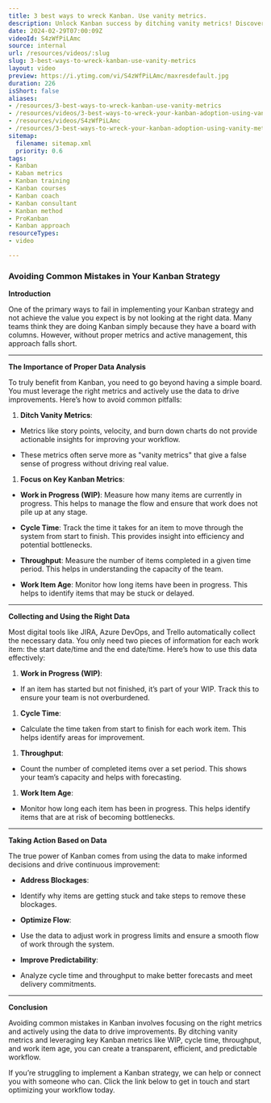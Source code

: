 ```yaml
---
title: 3 best ways to wreck Kanban. Use vanity metrics.
description: Unlock Kanban success by ditching vanity metrics! Discover actionable insights to enhance your workflow and drive continuous improvement. Watch now!
date: 2024-02-29T07:00:09Z
videoId: S4zWfPiLAmc
source: internal
url: /resources/videos/:slug
slug: 3-best-ways-to-wreck-kanban-use-vanity-metrics
layout: video
preview: https://i.ytimg.com/vi/S4zWfPiLAmc/maxresdefault.jpg
duration: 226
isShort: false
aliases:
- /resources/3-best-ways-to-wreck-kanban-use-vanity-metrics
- /resources/videos/3-best-ways-to-wreck-your-kanban-adoption-using-vanity-metrics-
- /resources/videos/S4zWfPiLAmc
- /resources/3-best-ways-to-wreck-your-kanban-adoption-using-vanity-metrics-
sitemap:
  filename: sitemap.xml
  priority: 0.6
tags:
- Kanban
- Kaban metrics
- Kanban training
- Kanban courses
- Kanban coach
- Kanban consultant
- Kanban method
- ProKanban
- Kanban approach
resourceTypes:
- video

---
```



### Avoiding Common Mistakes in Your Kanban Strategy

**Introduction**

One of the primary ways to fail in implementing your Kanban strategy and not achieve the value you expect is by not looking at the right data. Many teams think they are doing Kanban simply because they have a board with columns. However, without proper metrics and active management, this approach falls short.



* * *

**The Importance of Proper Data Analysis**

To truly benefit from Kanban, you need to go beyond having a simple board. You must leverage the right metrics and actively use the data to drive improvements. Here’s how to avoid common pitfalls:

1. **Ditch Vanity Metrics**:

- Metrics like story points, velocity, and burn down charts do not provide actionable insights for improving your workflow.

- These metrics often serve more as "vanity metrics" that give a false sense of progress without driving real value.

1. **Focus on Key Kanban Metrics**:

- **Work in Progress (WIP)**: Measure how many items are currently in progress. This helps to manage the flow and ensure that work does not pile up at any stage.

- **Cycle Time**: Track the time it takes for an item to move through the system from start to finish. This provides insight into efficiency and potential bottlenecks.

- **Throughput**: Measure the number of items completed in a given time period. This helps in understanding the capacity of the team.

- **Work Item Age**: Monitor how long items have been in progress. This helps to identify items that may be stuck or delayed.

* * *

**Collecting and Using the Right Data**

Most digital tools like JIRA, Azure DevOps, and Trello automatically collect the necessary data. You only need two pieces of information for each work item: the start date/time and the end date/time. Here’s how to use this data effectively:

1. **Work in Progress (WIP)**:

- If an item has started but not finished, it’s part of your WIP. Track this to ensure your team is not overburdened.

1. **Cycle Time**:

- Calculate the time taken from start to finish for each work item. This helps identify areas for improvement.

1. **Throughput**:

- Count the number of completed items over a set period. This shows your team’s capacity and helps with forecasting.

1. **Work Item Age**:

- Monitor how long each item has been in progress. This helps identify items that are at risk of becoming bottlenecks.

* * *

**Taking Action Based on Data**

The true power of Kanban comes from using the data to make informed decisions and drive continuous improvement:

- **Address Blockages**:

- Identify why items are getting stuck and take steps to remove these blockages.

- **Optimize Flow**:

- Use the data to adjust work in progress limits and ensure a smooth flow of work through the system.

- **Improve Predictability**:

- Analyze cycle time and throughput to make better forecasts and meet delivery commitments.

* * *

**Conclusion**

Avoiding common mistakes in Kanban involves focusing on the right metrics and actively using the data to drive improvements. By ditching vanity metrics and leveraging key Kanban metrics like WIP, cycle time, throughput, and work item age, you can create a transparent, efficient, and predictable workflow.

If you’re struggling to implement a Kanban strategy, we can help or connect you with someone who can. Click the link below to get in touch and start optimizing your workflow today.
